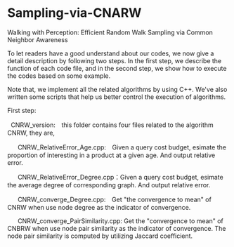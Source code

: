 # Sampling-via-CNARW
Walking with Perception: Efficient Random Walk Sampling via Common Neighbor Awareness

To let readers have a good understand about our codes, we now give a detail description by following two steps. In the first step, we describe the function of each code file, and in the second step, we show how to execute the codes based on some example.

Note that, we implement all the related algorithms by using C++. We've also written some scripts that help us better control the execution of algorithms.

First step:

    CNRW_version:　this folder contains four files related to the algorithm CNRW, they are,
    
       CNRW_RelativeError_Age.cpp:　Given a query cost budget, esimate the proportion of interesting in a product at a given age. And output relative error.
       
       CNRW_RelativeError_Degree.cpp：Given a query cost budget, esimate the average degree of corresponding graph. And output relative error.
       
       CNRW_converge_Degree.cpp:　Get "the convergence to mean" of CNRW when use node degree as the indicator of convergence.
       
       CNRW_converge_PairSimilarity.cpp: Get the "convergence to mean" of CNBRW when use node pair similarity as the indicator of convergence. The node pair similarity is computed by utilizing Jaccard coefficient.
       
       
